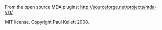 From the open source MDA plugins: <http://sourceforge.net/projects/mda-vst/>

MIT license. Copyright Paul Kellett 2008.
